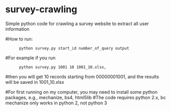 # survey-crawling

Simple python code for crawling a survey website to extract all user information

#How to run:

        
          python survey.py start_id number_of_query output
       

#For example if you run

       
          python survey.py 1001 10 1001_10.xlsx,
       

#then you will get 10 records starting from 00000001001, and the results will be saved in 1001_10.xlsx

#For first running on my computer, you may need to install some python packages, e.g., mechanize, bs4, html5lib
#The code requires python 2.x, bc mechanize only works in python 2, not python 3

